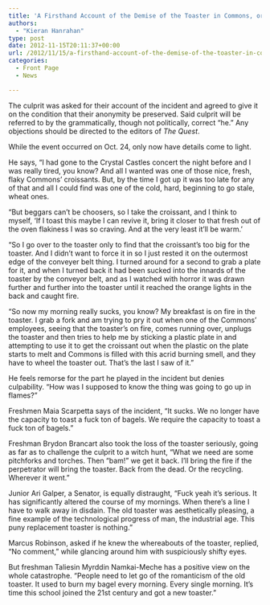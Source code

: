 ```yaml
---
title: 'A Firsthand Account of the Demise of the Toaster in Commons, or: What Really Happened'
authors: 
  - "Kieran Hanrahan"
type: post
date: 2012-11-15T20:11:37+00:00
url: /2012/11/15/a-firsthand-account-of-the-demise-of-the-toaster-in-commons-or-what-really-happened/
categories:
  - Front Page
  - News

---
```

The culprit was asked for their account of the incident and agreed to give it on the condition that their anonymity be preserved. Said culprit will be referred to by the grammatically, though not politically, correct “he.” Any objections should be directed to the editors of _The Quest_.

While the event occurred on Oct. 24, only now have details come to light.

He says, “I had gone to the Crystal Castles concert the night before and I was really tired, you know? And all I wanted was one of those nice, fresh, flaky Commons’ croissants. But, by the time I got up it was too late for any of that and all I could find was one of the cold, hard, beginning to go stale, wheat ones.

“But beggars can’t be choosers, so I take the croissant, and I think to myself, ‘If I toast this maybe I can revive it, bring it closer to that fresh out of the oven flakiness I was so craving. And at the very least it’ll be warm.’

“So I go over to the toaster only to find that the croissant’s too big for the toaster. And I didn’t want to force it in so I just rested it on the outermost edge of the conveyer belt thing. I turned around for a second to grab a plate for it, and when I turned back it had been sucked into the innards of the toaster by the conveyor belt, and as I watched with horror it was drawn further and further into the toaster until it reached the orange lights in the back and caught fire.

“So now my morning really sucks, you know? My breakfast is on fire in the toaster. I grab a fork and am trying to pry it out when one of the Commons’ employees, seeing that the toaster’s on fire, comes running over, unplugs the toaster and then tries to help me by sticking a plastic plate in and attempting to use it to get the croissant out when the plastic on the plate starts to melt and Commons is filled with this acrid burning smell, and they have to wheel the toaster out. That’s the last I saw of it.”

He feels remorse for the part he played in the incident but denies culpability. “How was I supposed to know the thing was going to go up in flames?”

Freshmen Maia Scarpetta says of the incident, “It sucks. We no longer have the capacity to toast a fuck ton of bagels. We require the capacity to toast a fuck ton of bagels.”

Freshman Brydon Brancart also took the loss of the toaster seriously, going as far as to challenge the culprit to a witch hunt, “What we need are some pitchforks and torches. Then “bam!” we get it back. I’ll bring the fire if the perpetrator will bring the toaster. Back from the dead. Or the recycling. Wherever it went.”

Junior Ari Galper, a Senator, is equally distraught, “Fuck yeah it’s serious. It has significantly altered the course of my mornings. When there’s a line I have to walk away in disdain. The old toaster was aesthetically pleasing, a fine example of the technological progress of man, the industrial age. This puny replacement toaster is nothing.”

Marcus Robinson, asked if he knew the whereabouts of the toaster, replied, “No comment,” while glancing around him with suspiciously shifty eyes.

But freshman Taliesin Myrddin Namkai-Meche has a positive view on the whole catastrophe. “People need to let go of the romanticism of the old toaster. It used to burn my bagel every morning. Every single morning. It’s time this school joined the 21st century and got a new toaster.”